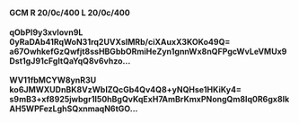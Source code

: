 #### GCM R 20/0c/400 L 20/0c/400
**qObPI9y3xvIovn9L**<br/>**0yRaDAb41RqWoN31rq2UVXsIMRb/ciXAuxX3KOKo49Q=**<br/>**a67OwhkefGzQwfjt8ssHBGbbORmiHeZyn1gnnWx8nQFPgcWvLeVMUx9Dst1gJ91cFgItQaYqQ8v6vhzo...**<br/><br/>
**WV11fbMCYW8ynR3U**<br/>**ko6JMWXUDnBK8VzWbIZQcGb4Qv4Q8+yNQHse1HKiKy4=**<br/>**s9mB3+xf8925jwbgr1l50hBgQvKqExH7AmBrKmxPNongQm8lq0R6gx8IkAH5WPFezLghSQxnmaqN6tGO...**